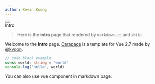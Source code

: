 ```yaml
---
author: Kevin Kwong
---
```


<div text-center>
  <button i-carbon-catalog size-12></button>
  <div text-xl font-black>Intro</div>
</div>

> Here is the **intro** page that rendered by `markdown-it` and `shiki`

Welcome to the **Intro** page. [Carapace](https://github.com/kvoon3/carapace) is a template for <span class="color-green">Vue 2.7</span> made by [@kvoon](https://github.com/kvoon3).

```ts
// code block example
const world: string = 'world'
console.log('hello', world)
```

You can also use vue component in markdown page:

<ModalBtn classes="bg-orange rounded-full text-white" title="Modal" text="Open a Modal">
  <template>
  <p>
    Hi! You opened me, and you can close me now.
  </p>
  <br>
  <p>
    Lorem ipsum dolor sit amet consectetur adipisicing elit. Veniam exercitationem nulla sapiente? Eveniet assumenda nihil, adipisci ipsum consectetur incidunt maxime error, optio cumque, atque ipsa aliquid porro maiores itaque officia?
  </p>
  </template>
</ModalBtn>

